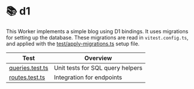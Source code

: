 # 📚 d1

This Worker implements a simple blog using D1 bindings. It uses migrations for setting up the database. These migrations are read in `vitest.config.ts`, and applied with the [test/apply-migrations.ts](test/apply-migrations.ts) setup file.

| Test                                    | Overview                         |
| --------------------------------------- | -------------------------------- |
| [queries.test.ts](test/queries.test.ts) | Unit tests for SQL query helpers |
| [routes.test.ts](test/routes.test.ts)   | Integration for endpoints        |
